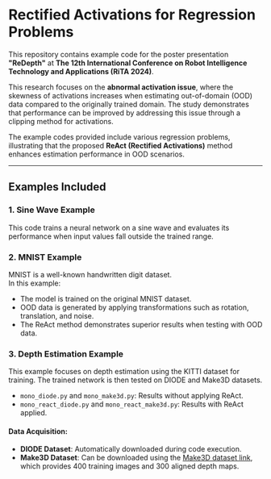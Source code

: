 # Rectified Activations for Regression Problems

This repository contains example code for the poster presentation **"ReDepth"** at **The 12th International Conference on Robot Intelligence Technology and Applications (RiTA 2024)**.

This research focuses on the **abnormal activation issue**, where the skewness of activations increases when estimating out-of-domain (OOD) data compared to the originally trained domain. The study demonstrates that performance can be improved by addressing this issue through a clipping method for activations.

The example codes provided include various regression problems, illustrating that the proposed **ReAct (Rectified Activations)** method enhances estimation performance in OOD scenarios.

---

## Examples Included

### 1. **Sine Wave Example**
This code trains a neural network on a sine wave and evaluates its performance when input values fall outside the trained range.

### 2. **MNIST Example**
MNIST is a well-known handwritten digit dataset.  
In this example:
- The model is trained on the original MNIST dataset.  
- OOD data is generated by applying transformations such as rotation, translation, and noise.  
- The ReAct method demonstrates superior results when testing with OOD data.

### 3. **Depth Estimation Example**
This example focuses on depth estimation using the KITTI dataset for training. The trained network is then tested on DIODE and Make3D datasets.  
- `mono_diode.py` and `mono_make3d.py`: Results without applying ReAct.  
- `mono_react_diode.py` and `mono_react_make3d.py`: Results with ReAct applied.

#### Data Acquisition:
- **DIODE Dataset**: Automatically downloaded during code execution.  
- **Make3D Dataset**: Can be downloaded using the [Make3D dataset link](http://make3d.cs.cornell.edu/data.html#make3d), which provides 400 training images and 300 aligned depth maps.

